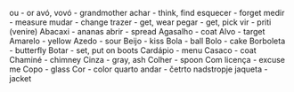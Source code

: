 ou - or
avó, vovó - grandmother
achar - think, find
esquecer - forget
medir - measure
mudar - change
trazer - get, wear
pegar - get, pick
vir - priti (venire)
Abacaxi - ananas
abrir - spread
Agasalho - coat
Alvo - target
Amarelo - yellow
Azedo - sour
Beijo - kiss
Bola - ball
Bolo - cake
Borboleta - butterfly
Botar - set, put on boots
Cardápio - menu
Casaco - coat
Chaminé - chimney
Cinza - gray, ash
Colher - spoon
Com licença - excuse me
Copo - glass
Cor - color
quarto andar - četrto nadstropje
jaqueta - jacket



